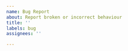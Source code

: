 ```yaml
---
name: Bug Report
about: Report broken or incorrect behaviour
title: ''
labels: bug
assignees: ''

---
```



